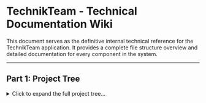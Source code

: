 # TechnikTeam - Technical Documentation Wiki

This document serves as the definitive internal technical reference for the TechnikTeam application. It provides a complete file structure overview and detailed documentation for every component in the system.

***

## Part 1: Project Tree

<details>
<summary>Click to expand the full project tree...</summary>

-   **src/main/**
    -   **java/de/technikteam/**
        -   **config/**
            -   [`DateFormatter.java`](src/main/java/de/technikteam/config/DateFormatter.java)
            -   [`GuiceConfig.java`](src/main/java/de/technikteam/config/GuiceConfig.java)
            -   [`LocalDateAdapter.java`](src/main/java/de/technikteam/config/LocalDateAdapter.java)
            -   [`LocalDateTimeAdapter.java`](src/main/java/de/technikteam/config/LocalDateTimeAdapter.java)
            -   [`Permissions.java`](src/main/java/de/technikteam/config/Permissions.java)
            -   [`ServiceModule.java`](src/main/java/de/technikteam/config/ServiceModule.java)
        -   **dao/**
            -   [`AchievementDAO.java`](src/main/java/de/technikteam/dao/AchievementDAO.java)
            -   [`AdminLogDAO.java`](src/main/java/de/technikteam/dao/AdminLogDAO.java)
            -   [`AttachmentDAO.java`](src/main/java/de/technikteam/dao/AttachmentDAO.java)
            -   [`CourseDAO.java`](src/main/java/de/technikteam/dao/CourseDAO.java)
            -   [`DatabaseManager.java`](src/main/java/de/technikteam/dao/DatabaseManager.java)
            -   [`EventChatDAO.java`](src/main/java/de/technikteam/dao/EventChatDAO.java)
            -   [`EventCustomFieldDAO.java`](src/main/java/de/technikteam/dao/EventCustomFieldDAO.java)
            -   [`EventDAO.java`](src/main/java/de/technikteam/dao/EventDAO.java)
            -   [`EventFeedbackDAO.java`](src/main/java/de/technikteam/dao/EventFeedbackDAO.java)
            -   [`EventTaskDAO.java`](src/main/java/de/technikteam/dao/EventTaskDAO.java)
            -   [`FeedbackSubmissionDAO.java`](src/main/java/de/technikteam/dao/FeedbackSubmissionDAO.java)
            -   [`FileDAO.java`](src/main/java/de/technikteam/dao/FileDAO.java)
            -   [`InventoryKitDAO.java`](src/main/java/de/technikteam/dao/InventoryKitDAO.java)
            -   [`MaintenanceLogDAO.java`](src/main/java/de/technikteam/dao/MaintenanceLogDAO.java)
            -   [`MeetingAttendanceDAO.java`](src/main/java/de/technikteam/dao/MeetingAttendanceDAO.java)
            -   [`MeetingDAO.java`](src/main/java/de/technikteam/dao/MeetingDAO.java)
            -   [`PasskeyDAO.java`](src/main/java/de/technikteam/dao/PasskeyDAO.java)
            -   [`PermissionDAO.java`](src/main/java/de/technikteam/dao/PermissionDAO.java)
            -   [`ProfileChangeRequestDAO.java`](src/main/java/de/technikteam/dao/ProfileChangeRequestDAO.java)
            -   [`ReportDAO.java`](src/main/java/de/technikteam/dao/ReportDAO.java)
            -   [`RoleDAO.java`](src/main/java/de/technikteam/dao/RoleDAO.java)
            -   [`StatisticsDAO.java`](src/main/java/de/technikteam/dao/StatisticsDAO.java)
            -   [`StorageDAO.java`](src/main/java/de/technikteam/dao/StorageDAO.java)
            -   [`StorageLogDAO.java`](src/main/java/de/technikteam/dao/StorageLogDAO.java)
            -   [`TodoDAO.java`](src/main/java/de/technikteam/dao/TodoDAO.java)
            -   [`UserDAO.java`](src/main/java/de/technikteam/dao/UserDAO.java)
            -   [`UserQualificationsDAO.java`](src/main/java/de/technikteam/dao/UserQualificationsDAO.java)
            -   [`WikiDAO.java`](src/main/java/de/technikteam/dao/WikiDAO.java)
        -   **filter/**
            -   [`AdminFilter.java`](src/main/java/de/technikteam/filter/AdminFilter.java)
            -   [`AuthenticationFilter.java`](src/main/java/de/technikteam/filter/AuthenticationFilter.java)
            -   [`CharacterEncodingFilter.java`](src/main/java/de/technikteam/filter/CharacterEncodingFilter.java)
        -   **listener/**
            -   [`AppContextListener.java`](src/main/java/de/technikteam/listener/AppContextListener.java)
            -   [`ApplicationInitializerListener.java`](src/main/java/de/technikteam/listener/ApplicationInitializerListener.java)
            -   [`SessionListener.java`](src/main/java/de/technikteam/listener/SessionListener.java)
        -   **model/**
            -   [`Achievement.java`](src/main/java/de/technikteam/model/Achievement.java)
            -   [`AdminLog.java`](src/main/java/de/technikteam/model/AdminLog.java)
            -   [`ApiResponse.java`](src/main/java/de/technikteam/model/ApiResponse.java)
            -   [`Attachment.java`](src/main/java/de/technikteam/model/Attachment.java)
            -   [`Course.java`](src/main/java/de/technikteam/model/Course.java)
            -   [`DashboardDataDTO.java`](src/main/java/de/technikteam/model/DashboardDataDTO.java)
            -   [`Event.java`](src/main/java/de/technikteam/model/Event.java)
            -   [`EventAttendance.java`](src/main/java/de/technikteam/model/EventAttendance.java)
            -   [`EventChatMessage.java`](src/main/java/de/technikteam/model/EventChatMessage.java)
            -   [`EventCustomField.java`](src/main/java/de/technikteam/model/EventCustomField.java)
            -   [`EventCustomFieldResponse.java`](src/main/java/de/technikteam/model/EventCustomFieldResponse.java)
            -   [`EventTask.java`](src/main/java/de/technikteam/model/EventTask.java)
            -   [`FeedbackForm.java`](src/main/java/de/technikteam/model/FeedbackForm.java)
            -   [`FeedbackResponse.java`](src/main/java/de/technikteam/model/FeedbackResponse.java)
            -   [`FeedbackSubmission.java`](src/main/java/de/technikteam/model/FeedbackSubmission.java)
            -   [`File.java`](src/main/java/de/technikteam/model/File.java)
            -   [`FileCategory.java`](src/main/java/de/technikteam/model/FileCategory.java)
            -   [`InventoryKit.java`](src/main/java/de/technikteam/model/InventoryKit.java)
            -   [`InventoryKitItem.java`](src/main/java/de/technikteam/model/InventoryKitItem.java)
            -   [`MaintenanceLogEntry.java`](src/main/java/de/technikteam/model/MaintenanceLogEntry.java)
            -   [`Meeting.java`](src/main/java/de/technikteam/model/Meeting.java)
            -   [`MeetingAttendance.java`](src/main/java/de/technikteam/model/MeetingAttendance.java)
            -   [`NavigationItem.java`](src/main/java/de/technikteam/model/NavigationItem.java)
            -   [`ParticipationHistory.java`](src/main/java/de/technikteam/model/ParticipationHistory.java)
            -   [`PasskeyCredential.java`](src/main/java/de/technikteam/model/PasskeyCredential.java)
            -   [`Permission.java`](src/main/java/de/technikteam/model/Permission.java)
            -   [`ProfileChangeRequest.java`](src/main/java/de/technikteam/model/ProfileChangeRequest.java)
            -   [`Role.java`](src/main/java/de/technikteam/model/Role.java)
            -   [`SkillRequirement.java`](src/main/java/de/technikteam/model/SkillRequirement.java)
            -   [`StorageItem.java`](src/main/java/de/technikteam/model/StorageItem.java)
            -   [`StorageLogEntry.java`](src/main/java/de/technikteam/model/StorageLogEntry.java)
            -   [`SystemStatsDTO.java`](src/main/java/de/technikteam/model/SystemStatsDTO.java)
            -   [`TodoCategory.java`](src/main/java/de/technikteam/model/TodoCategory.java)
            -   [`TodoTask.java`](src/main/java/de/technikteam/model/TodoTask.java)
            -   [`User.java`](src/main/java/de/technikteam/model/User.java)
            -   [`UserQualification.java`](src/main/java/de/technikteam/model/UserQualification.java)
            -   [`WikiEntry.java`](src/main/java/de/technikteam/model/WikiEntry.java)
        -   **service/**
            -   [`AchievementService.java`](src/main/java/de/technikteam/service/AchievementService.java)
            -   [`AdminDashboardService.java`](src/main/java/de/technikteam/service/AdminDashboardService.java)
            -   [`AdminLogService.java`](src/main/java/de/technikteam/service/AdminLogService.java)
            -   [`AuthorizationService.java`](src/main/java/de/technikteam/service/AuthorizationService.java)
            -   [`ConfigurationService.java`](src/main/java/de/technikteam/service/ConfigurationService.java)
            -   [`EventService.java`](src/main/java/de/technikteam/service/EventService.java)
            -   [`NotificationService.java`](src/main/java/de/technikteam/service/NotificationService.java)
            -   [`PasskeyService.java`](src/main/java/de/technikteam/service/PasskeyService.java)
            -   [`StorageService.java`](src/main/java/de/technikteam/service/StorageService.java)
            -   [`SystemInfoService.java`](src/main/java/de/technikteam/service/SystemInfoService.java)
            -   [`TodoService.java`](src/main/java/de/technikteam/service/TodoService.java)
            -   [`UserService.java`](src/main/java/de/technikteam/service/UserService.java)
            -   [`WikiService.java`](src/main/java/de/technikteam/service/WikiService.java)
        -   **servlet/**
            -   **admin/**
                -   **action/**
                    -   [`Action.java`](src/main/java/de/technikteam/servlet/admin/action/Action.java)
                    -   [`ApproveChangeAction.java`](src/main/java/de/technikteam/servlet/admin/action/ApproveChangeAction.java)
                    -   [`CreateUserAction.java`](src/main/java/de/technikteam/servlet/admin/action/CreateUserAction.java)
                    -   [`DeleteFeedbackAction.java`](src/main/java/de/technikteam/servlet/admin/action/DeleteFeedbackAction.java)
                    -   [`DeleteUserAction.java`](src/main/java/de/technikteam/servlet/admin/action/DeleteUserAction.java)
                    -   [`DenyChangeAction.java`](src/main/java/de/technikteam/servlet/admin/action/DenyChangeAction.java)
                    -   [`GetFeedbackDetailsAction.java`](src/main/java/de/technikteam/servlet/admin/action/GetFeedbackDetailsAction.java)
                    -   [`ResetPasswordAction.java`](src/main/java/de/technikteam/servlet/admin/action/ResetPasswordAction.java)
                    -   [`UnlockUserAction.java`](src/main/java/de/technikteam/servlet/admin/action/UnlockUserAction.java)
                    -   [`UpdateFeedbackOrderAction.java`](src/main/java/de/technikteam/servlet/admin/action/UpdateFeedbackOrderAction.java)
                    -   [`UpdateFeedbackStatusAction.java`](src/main/java/de/technikteam/servlet/admin/action/UpdateFeedbackStatusAction.java)
                    -   [`UpdateUserAction.java`](src/main/java/de/technikteam/servlet/admin/action/UpdateUserAction.java)
                    -   [`UpdateWikiAction.java`](src/main/java/de/technikteam/servlet/admin/action/UpdateWikiAction.java)
                -   **api/**
                    -   [`AdminTodoApiServlet.java`](src/main/java/de/technikteam/servlet/admin/api/AdminTodoApiServlet.java)
                    -   [`CrewFinderApiServlet.java`](src/main/java/de/technikteam/servlet/admin/api/CrewFinderApiServlet.java)
                -   [`AdminAchievementServlet.java`](src/main/java/de/technikteam/servlet/admin/AdminAchievementServlet.java)
                -   [`AdminAttendanceServlet.java`](src/main/java/de/technikteam/servlet/admin/AdminAttendanceServlet.java)
                -   [`AdminChangeRequestServlet.java`](src/main/java/de/technikteam/servlet/admin/AdminChangeRequestServlet.java)
                -   [`AdminCourseServlet.java`](src/main/java/de/technikteam/servlet/admin/AdminCourseServlet.java)
                -   [`AdminDashboardServlet.java`](src/main/java/de/technikteam/servlet/admin/AdminDashboardServlet.java)
                -   [`AdminDefectServlet.java`](src/main/java/de/technikteam/servlet/admin/AdminDefectServlet.java)
                -   [`AdminEventServlet.java`](src/main/java/de/technikteam/servlet/admin/AdminEventServlet.java)
                -   [`AdminFeedbackServlet.java`](src/main/java/de/technikteam/servlet/admin/AdminFeedbackServlet.java)
                -   [`AdminFileManagementServlet.java`](src/main/java/de/technikteam/servlet/admin/AdminFileManagementServlet.java)
                -   [`AdminFileServlet.java`](src/main/java/de/technikteam/servlet/admin/AdminFileServlet.java)
                -   [`AdminKitServlet.java`](src/main/java/de/technikteam/servlet/admin/AdminKitServlet.java)
                -   [`AdminLogServlet.java`](src/main/java/de/technikteam/servlet/admin/AdminLogServlet.java)
                -   [`AdminMeetingServlet.java`](src/main/java/de/technikteam/servlet/admin/AdminMeetingServlet.java)
                -   [`AdminReportServlet.java`](src/main/java/de/technikteam/servlet/admin/AdminReportServlet.java)
                -   [`AdminStorageServlet.java`](src/main/java/de/technikteam/servlet/admin/AdminStorageServlet.java)
                -   [`AdminSystemServlet.java`](src/main/java/de/technikteam/servlet/admin/AdminSystemServlet.java)
                -   [`AdminUserServlet.java`](src/main/java/de/technikteam/servlet/admin/AdminUserServlet.java)
                -   [`AdminWikiDetailsServlet.java`](src/main/java/de/technikteam/servlet/admin/AdminWikiDetailsServlet.java)
                -   [`AdminWikiServlet.java`](src/main/java/de/technikteam/servlet/admin/AdminWikiServlet.java)
                -   [`FrontControllerServlet.java`](src/main/java/de/technikteam/servlet/admin/FrontControllerServlet.java)
                -   [`MatrixServlet.java`](src/main/java/de/technikteam/servlet/admin/MatrixServlet.java)
            -   **api/**
                -   **passkey/**
                    -   [`AuthenticationFinishServlet.java`](src/main/java/de/technikteam/servlet/api/passkey/AuthenticationFinishServlet.java)
                    -   [`AuthenticationStartServlet.java`](src/main/java/de/technikteam/servlet/api/passkey/AuthenticationStartServlet.java)
                    -   [`RegistrationFinishServlet.java`](src/main/java/de/technikteam/servlet/api/passkey/RegistrationFinishServlet.java)
                    -   [`RegistrationStartServlet.java`](src/main/java/de/technikteam/servlet/api/passkey/RegistrationStartServlet.java)
                -   [`AdminDashboardApiServlet.java`](src/main/java/de/technikteam/servlet/api/AdminDashboardApiServlet.java)
                -   [`CalendarApiServlet.java`](src/main/java/de/technikteam/servlet/api/CalendarApiServlet.java)
                -   [`EventChatApiServlet.java`](src/main/java/de/technikteam/servlet/api/EventChatApiServlet.java)
                -   [`EventCustomFieldsApiServlet.java`](src/main/java/de/technikteam/servlet/api/EventCustomFieldsApiServlet.java)
                -   [`MarkdownApiServlet.java`](src/main/java/de/technikteam/servlet/api/MarkdownApiServlet.java)
                -   [`StorageHistoryApiServlet.java`](src/main/java/de/technikteam/servlet/api/StorageHistoryApiServlet.java)
                -   [`SystemStatsApiServlet.java`](src/main/java/de/technikteam/servlet/api/SystemStatsApiServlet.java)
                -   [`UserPreferencesApiServlet.java`](src/main/java/de/technikteam/servlet/api/UserPreferencesApiServlet.java)
            -   **http/**
                -   [`SessionManager.java`](src/main/java/de/technikteam/servlet/http/SessionManager.java)
            -   [`CalendarServlet.java`](src/main/java/de/technikteam/servlet/CalendarServlet.java)
            -   [`DownloadServlet.java`](src/main/java/de/technikteam/servlet/DownloadServlet.java)
            -   [`EventActionServlet.java`](src/main/java/de/technikteam/servlet/EventActionServlet.java)
            -   [`EventDetailsServlet.java`](src/main/java/de/technikteam/servlet/EventDetailsServlet.java)
            -   [`EventServlet.java`](src/main/java/de/technikteam/servlet/EventServlet.java)
            -   [`FeedbackServlet.java`](src/main/java/de/technikteam/servlet/FeedbackServlet.java)
            -   [`FileServlet.java`](src/main/java/de/technikteam/servlet/FileServlet.java)
            -   [`HomeServlet.java`](src/main/java/de/technikteam/servlet/HomeServlet.java)
            -   [`IcalServlet.java`](src/main/java/de/technikteam/servlet/IcalServlet.java)
            -   [`ImageServlet.java`](src/main/java/de/technikteam/servlet/ImageServlet.java)
            -   [`LoginServlet.java`](src/main/java/de/technikteam/servlet/LoginServlet.java)
            -   [`LogoutServlet.java`](src/main/java/de/technikteam/servlet/LogoutServlet.java)
            -   [`MarkdownEditorServlet.java`](src/main/java/de/technikteam/servlet/MarkdownEditorServlet.java)
            -   [`MeetingActionServlet.java`](src/main/java/de/technikteam/servlet/MeetingActionServlet.java)
            -   [`MeetingDetailsServlet.java`](src/main/java/de/technikteam/servlet/MeetingDetailsServlet.java)
            -   [`MeetingServlet.java`](src/main/java/de/technikteam/servlet/MeetingServlet.java)
            -   [`MyFeedbackServlet.java`](src/main/java/de/technikteam/servlet/MyFeedbackServlet.java)
            -   [`NotificationServlet.java`](src/main/java/de/technikteam/servlet/NotificationServlet.java)
            -   [`PackKitServlet.java`](src/main/java/de/technikteam/servlet/PackKitServlet.java)
            -   [`PasswordServlet.java`](src/main/java/de/technikteam/servlet/PasswordServlet.java)
            -   [`ProfileServlet.java`](src/main/java/de/technikteam/servlet/ProfileServlet.java)
            -   [`RootServlet.java`](src/main/java/de/technikteam/servlet/RootServlet.java)
            -   [`StorageItemActionServlet.java`](src/main/java/de/technikteam/servlet/StorageItemActionServlet.java)
            -   [`StorageItemDetailsServlet.java`](src/main/java/de/technikteam/servlet/StorageItemDetailsServlet.java)
            -   [`StorageServlet.java`](src/main/java/de/technikteam/servlet/StorageServlet.java)
            -   [`StorageTransactionServlet.java`](src/main/java/de/technikteam/servlet/StorageTransactionServlet.java)
            -   [`TaskActionServlet.java`](src/main/java/de/technikteam/servlet/TaskActionServlet.java)
        -   **util/**
            -   [`CSRFUtil.java`](src/main/java/de/technikteam/util/CSRFUtil.java)
            -   [`DaoUtils.java`](src/main/java/de/technikteam/util/DaoUtils.java)
            -   [`MarkdownUtil.java`](src/main/java/de/technikteam/util/MarkdownUtil.java)
            -   [`NavigationRegistry.java`](src/main/java/de/technikteam/util/NavigationRegistry.java)
            -   [`PasswordPolicyValidator.java`](src/main/java/de/technikteam/util/PasswordPolicyValidator.java)
        -   **websocket/**
            -   [`ChatSessionManager.java`](src/main/java/de/technikteam/websocket/ChatSessionManager.java)
            -   [`DocumentEditorSocket.java`](src/main/java/de/technikteam/websocket/DocumentEditorSocket.java)
            -   [`DocumentSessionManager.java`](src/main/java/de/technikteam/websocket/DocumentSessionManager.java)
            -   [`EventChatSocket.java`](src/main/java/de/technikteam/websocket/EventChatSocket.java)
            -   [`GetHttpSessionConfigurator.java`](src/main/java/de/technikteam/websocket/GetHttpSessionConfigurator.java)
            -   [`GuiceAwareServerEndpointConfigurator.java`](src/main/java/de/technikteam/websocket/GuiceAwareServerEndpointConfigurator.java)
    -   [`pom.xml`](pom.xml)

</details>